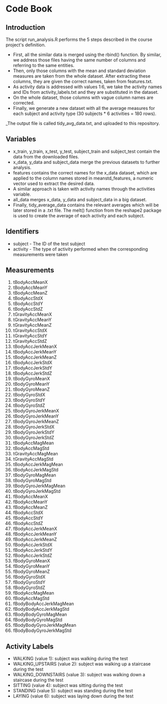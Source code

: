 # Code Book
## Introduction
The script run_analysis.R performs the 5 steps described in the course project's definition.
* First, all the similar data is merged using the rbind() function. By similar, we address those files having the same number 
  of columns and referring to the same entities.
*	Then, only those columns with the mean and standard deviation measures are taken from the whole dataset. After extracting these
  columns, they are given the correct names, taken from features.txt.
*	As activity data is addressed with values 1:6, we take the activity names and IDs from activity_labels.txt and they are substituted
  in the dataset.
*	On the whole dataset, those columns with vague column names are corrected.
*	Finally, we generate a new dataset with all the average measures for each subject and activity type (30 subjects * 6 activities =
  180 rows).

_The output file is called tidy_avg_data.txt, and uploaded to this repository.


## Variables
*	x_train, y_train, x_test, y_test, subject_train and subject_test contain the data from the downloaded files.
*	x_data, y_data and subject_data merge the previous datasets to further analysis.
*	features contains the correct names for the x_data dataset, which are applied to the column names stored in meanstd_features, a
  numeric vector used to extract the desired data.
*	A similar approach is taken with activity names through the activities variable.
*	all_data merges x_data, y_data and subject_data in a big dataset.
*	Finally, tidy_average_data contains the relevant averages which will be later stored in a .txt file. The melt() function from the
  reshape2 package is used to create the average of each activity and each subject.
  
## Identifiers
*	subject - The ID of the test subject
*	activity - The type of activity performed when the corresponding measurements were taken

## Measurements
1.	tBodyAccMeanX
2.	tBodyAccMeanY
3.	tBodyAccMeanZ
4.	tBodyAccStdX
5.	tBodyAccStdY
6.	tBodyAccStdZ
7.	tGravityAccMeanX
8.	tGravityAccMeanY
9.	tGravityAccMeanZ
10.	tGravityAccStdX
11.	tGravityAccStdY
12.	tGravityAccStdZ
13.	tBodyAccJerkMeanX
14.	tBodyAccJerkMeanY
15.	tBodyAccJerkMeanZ
16.	tBodyAccJerkStdX
17.	tBodyAccJerkStdY
18.	tBodyAccJerkStdZ
19.	tBodyGyroMeanX
20.	tBodyGyroMeanY
21.	tBodyGyroMeanZ
22.	tBodyGyroStdX
23.	tBodyGyroStdY
24.	tBodyGyroStdZ
25.	tBodyGyroJerkMeanX
26.	tBodyGyroJerkMeanY
27.	tBodyGyroJerkMeanZ
28.	tBodyGyroJerkStdX
29.	tBodyGyroJerkStdY
30.	tBodyGyroJerkStdZ
31.	tBodyAccMagMean
32.	tBodyAccMagStd
33.	tGravityAccMagMean
34.	tGravityAccMagStd
35.	tBodyAccJerkMagMean
36.	tBodyAccJerkMagStd
37.	tBodyGyroMagMean
38.	tBodyGyroMagStd
39.	tBodyGyroJerkMagMean
40.	tBodyGyroJerkMagStd
41.	fBodyAccMeanX
42.	fBodyAccMeanY
43.	fBodyAccMeanZ
44.	fBodyAccStdX
45.	fBodyAccStdY
46.	fBodyAccStdZ
47.	fBodyAccJerkMeanX
48.	fBodyAccJerkMeanY
49.	fBodyAccJerkMeanZ
50.	fBodyAccJerkStdX
51.	fBodyAccJerkStdY
52.	fBodyAccJerkStdZ
53.	fBodyGyroMeanX
54.	fBodyGyroMeanY
55.	fBodyGyroMeanZ
56.	fBodyGyroStdX
57.	fBodyGyroStdY
58.	fBodyGyroStdZ
59.	fBodyAccMagMean
60.	fBodyAccMagStd
61.	fBodyBodyAccJerkMagMean
62.	fBodyBodyAccJerkMagStd
63.	fBodyBodyGyroMagMean
64.	fBodyBodyGyroMagStd
65.	fBodyBodyGyroJerkMagMean
66.	fBodyBodyGyroJerkMagStd

## Activity Labels
*	WALKING (value 1): subject was walking during the test
*	WALKING_UPSTAIRS (value 2): subject was walking up a staircase during the test
*	WALKING_DOWNSTAIRS (value 3): subject was walking down a staircase during the test
*	SITTING (value 4): subject was sitting during the test
*	STANDING (value 5): subject was standing during the test
*	LAYING (value 6): subject was laying down during the test
